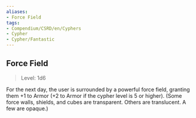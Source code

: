 ```yaml
---
aliases:
- Force Field
tags:
- Compendium/CSRD/en/Cyphers
- Cypher
- Cypher/Fantastic
---
```


  
## Force Field  
>Level: 1d6  
  
For the next day, the user is surrounded by a powerful force field, granting them +1 to Armor (+2 to Armor if the cypher level is 5 or higher). (Some force walls, shields, and cubes are transparent. Others are translucent. A few are opaque.)
